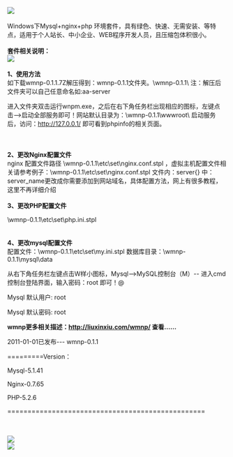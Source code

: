 [![](http://liuxinxiu.com/images/wmnp/wmnp-new-version.gif)](http://code.google.com/p/wmnp/downloads/list)<br><br>
Windows下Mysql+nginx+php 环境套件，具有绿色、快速、无需安装、等特点，适用于个人站长、中小企业、WEB程序开发人员，且压缩包体积很小。<br>
<br>
<b>套件相关说明：</b><br>
<a href='http://liuxinxiu.com/wmnp/'><img src='http://liuxinxiu.com/images/wmnp/w1.png' /></a><br>
<br>
<b>1、使用方法</b><br>
如下载wmnp-0.1.1.7Z解压得到：wmnp-0.1.1文件夹。\wmnp-0.1.1\ 注：解压后文件夹可以自己任意命名如:aa-server<br>

进入文件夹双击运行wnpm.exe，之后在右下角任务栏出现相应的图标，左键点击-->启动全部服务即可！网站默认目录为：\wmnp-0.1.1\wwwroot\ 启动服务后，访问：<a href='http://127.0.0.1/'>http://127.0.0.1/</a> 即可看到phpinfo的相关页面。<br>
<br>
<br>
<br>
<b>2、更改Nginx配置文件</b><br>
nginx 配置文件路径 \wmnp-0.1.1\etc\set\nginx.conf.stpl ，虚拟主机配置文件相关请参考例子：\wmnp-0.1.1\etc\set\nginx.conf.stpl 文件内：server{}  中：server_name更改成你需要添加到网站域名，具体配置方法，网上有很多教程，这里不再详细介绍<br>
<br>
<b>3、更改PHP配置文件</b><br>

\wmnp-0.1.1\etc\set\php.ini.stpl<br>
<br>
<br>
<b>4、更改mysql配置文件</b><br>
配置文件：\wmnp-0.1.1\etc\set\my.ini.stpl 数据库目录：\wmnp-0.1.1\mysql\data<br>

从右下角任务栏左键点击W样小图标，Mysql-->MySQL控制台（M）-- 进入cmd控制台登陆界面，输入密码：root 即可！@<br>

Mysql 默认用户: root<br>

Mysql 默认密码: root<br>

<b>wmnp更多相关描述：<a href='http://liuxinxiu.com/wmnp/'>http://liuxinxiu.com/wmnp/</a> 查看……</b><br>

2011-01-01已发布--- wmnp-0.1.1 <br>


=========Version：<br>

Mysql-5.1.41<br>

Nginx-0.7.65 <br>

PHP-5.2.6 <br>

=================================================<br>

<br><br>
<a href='http://liuxinxiu.com/wmnp/'><img src='http://liuxinxiu.com/images/wmnp/w2.png' /></a><br>
<a href='http://liuxinxiu.com/wmnp/'><img src='http://liuxinxiu.com/images/wmnp/w3.png' /></a>
